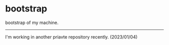# bootstrap
bootstrap of my machine.

---

I'm working in another priavte repository recently. (2023/01/04)
